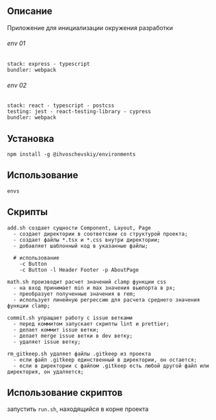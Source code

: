 ## Описание

Приложение для инициализации окружения разработки </br>

###### env 01

```
stack: express - typescript
bundler: webpack
```

###### env 02

```
stack: react - typescript - postcss
testing: jest - react-testing-library - cypress
bundler: webpack
```

## Установка

```
npm install -g @ihvoschevskiy/environments
```

## Использование

```
envs
```

## Скрипты

```
add.sh создает сущности Component, Layout, Page
  - создает директории в соответсвии со структурой проекта;
  - создает файлы *.tsx и *.css внутри директории;
  - добавляет шаблонный код в указанные файлы;

  # использование
    -c Button
    -c Button -l Header Footer -p AboutPage
```

```
math.sh производит расчет значений clamp функции css
  - на вход принимает min и max значения вьюпорта в px;
  - преобразует полученные значения в rem;
  - использует линейную регрессию для расчета среднего значения функции clamp;
```

```
commit.sh упращает работу с issue ветками
  - перед коммитом запускает скрипты lint и prettier;
  - делает коммит issue ветки;
  - делает merge issue ветки в dev ветку;
  - удаляет issue ветку;
```

```
rm_gitkeep.sh удаляет файлы .gitkeep из проекта
  - если файл .gitkeep единственный в директории, он остается;
  - если в директории с файлом .gitkeep есть любой другой файл или директория, он удаляется;
```

## Использование скриптов

запустить `run.sh`, находящийся в корне проекта
